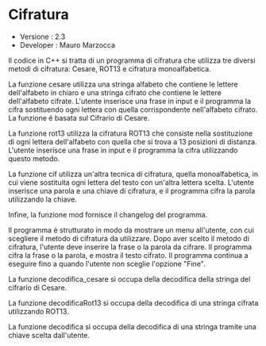 # Cifratura

<ul>
<li> Versione : 2.3 </li>
<li> Developer : Mauro Marzocca </li>
</ul>

Il codice in C++ si tratta di un programma di cifratura che utilizza tre diversi metodi di cifratura: Cesare, ROT13 e cifratura monoalfabetica.

La funzione cesare utilizza una stringa alfabeto che contiene le lettere dell'alfabeto in chiaro e una stringa cifrato che contiene le lettere dell'alfabeto cifrate.
L'utente inserisce una frase in input e il programma la cifra sostituendo ogni lettera con quella corrispondente nell'alfabeto cifrato.
La funzione é basata sul Cifrario di Cesare.

La funzione rot13 utilizza la cifratura ROT13 che consiste nella sostituzione di ogni lettera dell'alfabeto con quella che si trova a 13 posizioni di distanza.
L'utente inserisce una frase in input e il programma la cifra utilizzando questo metodo.

La funzione cif utilizza un'altra tecnica di cifratura, quella monoalfabetica, in cui viene sostituita ogni lettera del testo con un'altra lettera scelta.
L'utente inserisce una parola e una chiave di cifratura, e il programma cifra la parola utilizzando la chiave.

Infine, la funzione mod fornisce il changelog del programma.

Il programma è strutturato in modo da mostrare un menu all'utente, con cui scegliere il metodo di cifratura da utilizzare.
Dopo aver scelto il metodo di cifratura, l'utente deve inserire la frase o la parola da cifrare.
Il programma cifra la frase o la parola, e mostra il testo cifrato.
Il programma continua a eseguire fino a quando l'utente non sceglie l'opzione "Fine".

La funzione decodifica_cesare si occupa della decodifica della stringa del cifrario di Cesare.

La funzione decodificaRot13 si occupa della decodifica di una stringa cifrata utilizzando ROT13.

La funzione decodifica si occupa della decodifica di una stringa tramite una chiave scelta dall'utente.
